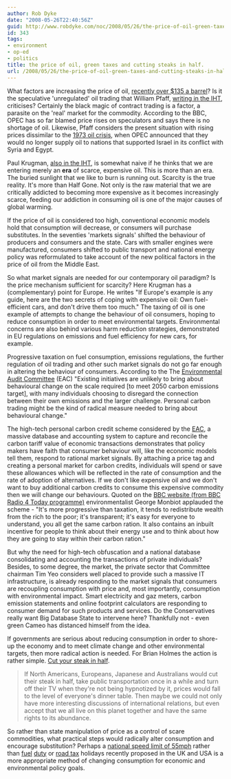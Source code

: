 ```yaml
---
author: Rob Dyke
date: "2008-05-26T22:40:56Z"
guid: http://www.robdyke.com/noc/2008/05/26/the-price-of-oil-green-taxes-and-cutting-steaks-in-half/
id: 343
tags:
- environment
- op-ed
- politics
title: the price of oil, green taxes and cutting steaks in half.
url: /2008/05/26/the-price-of-oil-green-taxes-and-cutting-steaks-in-half/
---
```

What factors are increasing the price of oil, [recently over $135 a barrel](http://news.bbc.co.uk/1/hi/business/7414093.stm "BBC article")? Is it the speculative 'unregulated' oil trading that William Pfaff, [writing in the IHT](http://www.iht.com/articles/2008/05/23/opinion/edpfaff.php "International Herald Tribune"), criticises? Certainly the black magic of contract trading is a factor, a parasite on the 'real' market for the commodity. According to the BBC, OPEC has so far blamed price rises on speculators and says there is no shortage of oil. Likewise, Pfaff considers the present situation with rising prices dissimilar to the [1973 oil crisis](http://en.wikipedia.org/wiki/1973_oil_crisis "Wikipedia entry"), when OPEC announced that they would no longer supply oil to nations that supported Israel in its conflict with Syria and Egypt.

Paul Krugman, [also in the IHT](http://www.iht.com/articles/2008/05/19/opinion/edkrugman.php "International Herald Tribune"), is somewhat naive if he thinks that we are entering merely an **era** of scarce, expensive oil. This is more than an era. The buried sunlight that we like to burn is running out. Scarcity is the true reality. It's more than Half Gone. Not only is the raw material that we are critically addicted to becoming more expensive as it becomes increasingly scarce, feeding our addiction in consuming oil is one of the major causes of global warming.

<!--more-->


  
If the price of oil is considered too high, conventional economic models hold that consumption will decrease, or consumers will purchase substitutes. In the seventies 'markets signals' shifted the behaviour of producers and consumers and the state. Cars with smaller engines were manufactured, consumers shifted to public transport and national energy policy was reformulated to take account of the new political factors in the price of oil from the Middle East.

So what market signals are needed for our contemporary oil paradigm? Is the price mechanism sufficient for scarcity? Here Krugman has a (complementary) point for Europe. He writes "If Europe's example is any guide, here are the two secrets of coping with expensive oil: Own fuel-efficient cars, and don't drive them too much." The taxing of oil is one example of attempts to change the behaviour of oil consumers, hoping to reduce consumption in order to meet environmental targets. Environmental concerns are also behind various harm reduction strategies, demonstrated in EU regulations on emissions and fuel efficiency for new cars, for example.

Progressive taxation on fuel consumption, emissions regulations, the further regulation of oil trading and other such market signals do not go far enough in altering the behaviour of consumers. According to the The [Environmental Audit Committee](http://www.parliament.uk/eacom/ "House of Commons Select Committee on Environmental Audit") (EAC) "Existing initiatives are unlikely to bring about behavioural change on the scale required [to meet 2050 carbon emissions target], with many individuals choosing to disregard the connection between their own emissions and the larger challenge. Personal carbon trading might be the kind of radical measure needed to bring about behavioural change."

The high-tech personal carbon credit scheme considered by the [EAC](http://www.publications.parliament.uk/pa/cm200708/cmselect/cmenvaud/565/56503.htm "House of Commons Select Committee on Environmental Audit"), a massive database and accounting system to capture and reconcile the carbon tariff value of economic transactions demonstrates that policy makers have faith that consumer behaviour will, like the economic models tell them, respond to rational market signals. By attaching a price tag and creating a personal market for carbon credits, individuals will spend or save these allowances which will be reflected in the rate of consumption and the rate of adoption of alternatives. If we don't like expensive oil and we don't want to buy additional carbon credits to consume this expensive commodity then we will change our behaviours. Quoted on the [BBC website (from BBC Radio 4 Today programme)](http://news.bbc.co.uk/1/hi/uk_politics/7419724.stm "BBC website") environmentalist George Monbiot applauded the scheme - "It's more progressive than taxation, it tends to redistribute wealth from the rich to the poor; it's transparent; it's easy for everyone to understand, you all get the same carbon ration. It also contains an inbuilt incentive for people to think about their energy use and to think about how they are going to stay within their carbon ration."

But why the need for high-tech obfuscation and a national database consolidating and accounting the transactions of private individuals? Besides, to some degree, the market, the private sector that Committee chairman Tim Yeo considers well placed to provide such a massive IT infrastructure, is already responding to the market signals that consumers are recoupling consumption with price and, most importantly, consumption with environmental impact. Smart electricity and gaz meters, carbon emission statements and online footprint calculators are responding to consumer demand for such products and services. Do the Conservatives really want Big Database State to intervene here? Thankfully not - even green Cameo has distanced himself from the idea.

If governments are serious about reducing consumption in order to shore-up the economy and to meet climate change and other environmental targets, then more radical action is needed. For Brian Holmes the action is rather simple. [Cut your steak in half](http://www.nettime.org/Lists-Archives/nettime-l-0805/msg00027.html "nettime mailing list").

> If North Americans, Europeans, Japanese and Australians would cut their steak in half, take public transportation once in a while and turn off their TV when they're not being hypnotized by it, prices would fall to the level of everyone's dinner table. Then maybe we could not only have more interesting discussions of international relations, but even accept that we all live on this planet together and have the same rights to its abundance.

So rather than state manipulation of price as a control of scare commodities, what practical steps would radically alter consumption and encourage substitution? Perhaps a [national speed limit of 55mph](http://blog.wired.com/cars/2008/05/with-gas-prices.html "article on Wired.com") rather than [fuel](http://news.bbc.co.uk/1/hi/business/7415880.stm "BBC article on UK fuel duty increases") [duty](http://blog.wired.com/cars/2008/04/gas-tax-holiday.html "article on Wired.com - tax break for cheap votes") or [road tax](http://news.bbc.co.uk/1/hi/uk/7420409.stm "BBC article - road tax hits poor drivers") holidays recently proposed in the UK and USA is a more appropriate method of changing consumption for economic and environmental policy goals.